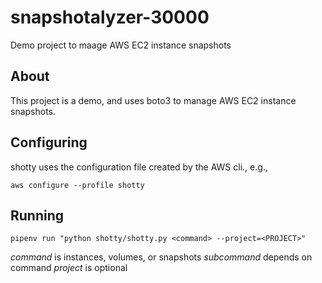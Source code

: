 # snapshotalyzer-30000

Demo project to maage AWS EC2 instance snapshots

## About

This project is a demo, and uses boto3 to manage AWS EC2 instance snapshots.

## Configuring

shotty uses the configuration file created by the AWS cli., e.g.,

`aws configure --profile shotty`

## Running

`pipenv run "python shotty/shotty.py <command> --project=<PROJECT>"`

*command* is instances, volumes, or snapshots
*subcommand* depends on command
*project* is optional